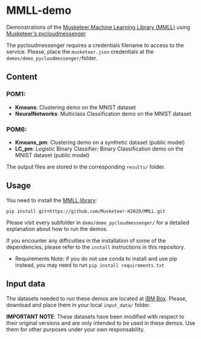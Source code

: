 # MMLL-demo

Demonstrations of the [Musketeer Machine Learning Library (MMLL)](https://github.com/Musketeer-H2020/MMLL) using [Musketeer's pycloudmessenger](https://github.com/IBM/pycloudmessenger/)

The pycloudmessenger requires a credentials filename to access to the service. Please, place the `musketeer.json` credentials at the `demos/demo_pycloudmessenger/`folder.

## Content

### POM1:

* **Kmeans**: Clustering demo on the MNIST dataset
* **NeuralNetworks**: Multiclass Classification demo on the MNIST dataset

### POM6: 

* **Kmeans_pm**: Clustering demo on a synthetic dataset (public model)
* **LC_pm**: Logistic Binary Classifier: Binary Classification demo on the MNIST dataset (public model)

The output files are stored in the corresponding `results/` folder.

## Usage

You need to install the [MMLL library](https://github.com/Musketeer-H2020/MMLL):

`pip install git+https://github.com/Musketeer-H2020/MMLL.git`

Please visit every subfolder in `demo/demo_pycloudmessenger/` for a detailed explanation about how to run the demos.

If you encounter any difficulties in the installation of some of the dependencies, please refer to the `install` instructions in this repository.

* Requirements Note: if you do not use conda to install and use pip instead, you may need to run `pip install requirements.txt` 

## Input data

The datasets needed to run these demos are located at [IBM Box](https://ibm.box.com/s/l8yzdbdb40j499o513hygx5q85xyoz6v). Please, download and place them in your local `input_data/` folder. 

**IMPORTANT NOTE**: These datasets have been modified with respect to their original versions and are only intended to be used in these demos. Use them for other purposes under your own responsability.


